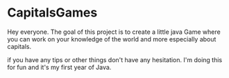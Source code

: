 # CapitalsGames
Hey everyone.
The goal of this project is to create a little java Game where you can work on your knowledge of the world and more especially about capitals.

if you have any tips or other things don't have any hesitation. 
I'm doing this for fun and it's my first year of Java. 
